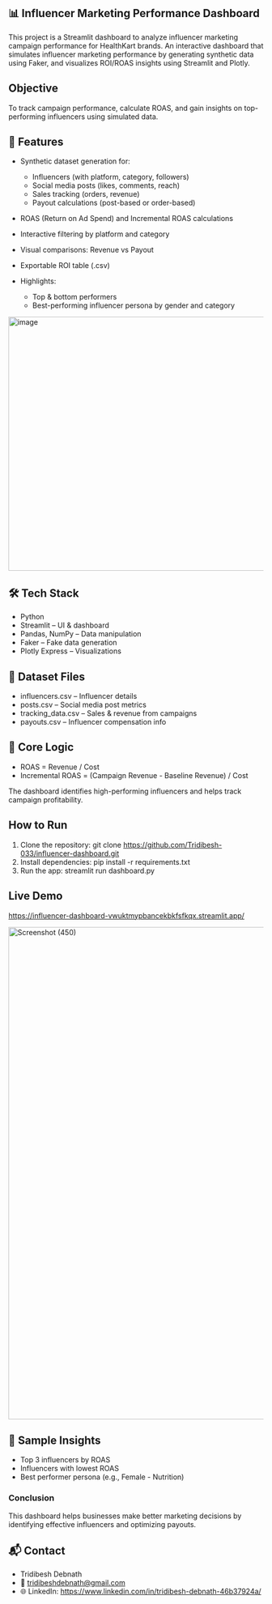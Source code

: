 ## 📊 Influencer Marketing Performance Dashboard
This project is a Streamlit dashboard to analyze influencer marketing campaign performance for HealthKart brands.
An interactive dashboard that simulates influencer marketing performance by generating synthetic data using Faker, and visualizes ROI/ROAS insights using Streamlit and Plotly.

##  Objective
To track campaign performance, calculate ROAS, and gain insights on top-performing influencers using simulated data.

## 🚀 Features
- Synthetic dataset generation for:
    - Influencers (with platform, category, followers)
    - Social media posts (likes, comments, reach)
    - Sales tracking (orders, revenue)
    - Payout calculations (post-based or order-based)

- ROAS (Return on Ad Spend) and Incremental ROAS calculations
- Interactive filtering by platform and category
- Visual comparisons: Revenue vs Payout
- Exportable ROI table (.csv)

- Highlights:
  - Top & bottom performers
  - Best-performing influencer persona by gender and category

<img width="955" height="502" alt="image" src="https://github.com/user-attachments/assets/f76e3d16-a8d5-4f21-a5c9-be88d4643c67" />

## 🛠️ Tech Stack
- Python
- Streamlit – UI & dashboard
- Pandas, NumPy – Data manipulation
- Faker – Fake data generation
- Plotly Express – Visualizations

## 📁 Dataset Files
- influencers.csv – Influencer details
- posts.csv – Social media post metrics
- tracking_data.csv – Sales & revenue from campaigns
- payouts.csv – Influencer compensation info

## 🧠 Core Logic
- ROAS = Revenue / Cost
- Incremental ROAS = (Campaign Revenue - Baseline Revenue) / Cost

The dashboard identifies high-performing influencers and helps track campaign profitability.

##  **How to Run**
1. Clone the repository:
   git clone https://github.com/Tridibesh-033/influencer-dashboard.git
2. Install dependencies:
   pip install -r requirements.txt
3. Run the app:
   streamlit run dashboard.py

## **Live Demo**
   https://influencer-dashboard-vwuktmypbancekbkfsfkqx.streamlit.app/
   
<img width="1920" height="973" alt="Screenshot (450)" src="https://github.com/user-attachments/assets/5a80c5a2-2f88-4ac2-a149-49a6a011bd71" />

## 📌 Sample Insights
- Top 3 influencers by ROAS
- Influencers with lowest ROAS
- Best performer persona (e.g., Female - Nutrition)
   
###  **Conclusion**
This dashboard helps businesses make better marketing decisions by identifying effective influencers and optimizing payouts.

## 📬 Contact
- Tridibesh Debnath
- 📧 tridibeshdebnath@gmail.com
- 🌐 LinkedIn: https://www.linkedin.com/in/tridibesh-debnath-46b37924a/
